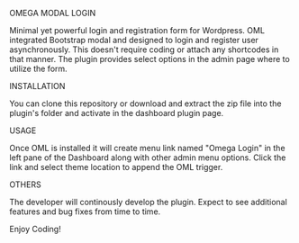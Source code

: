 OMEGA MODAL LOGIN

Minimal yet powerful login and registration form for Wordpress. OML integrated Bootstrap modal and designed to login and register user asynchronously. This doesn't require coding or attach any shortcodes in that manner. The plugin provides select options in the admin page where to utilize the form.


INSTALLATION

You can clone this repository or download and extract the zip file into the plugin's folder and activate in the dashboard plugin page.


USAGE

Once OML is installed it will create menu link named "Omega Login" in the left pane of the Dashboard along with other admin menu options. Click the link and select theme location to append the OML trigger.


OTHERS

The developer will continously develop the plugin. Expect to see additional features and bug fixes from time to time.


Enjoy Coding!